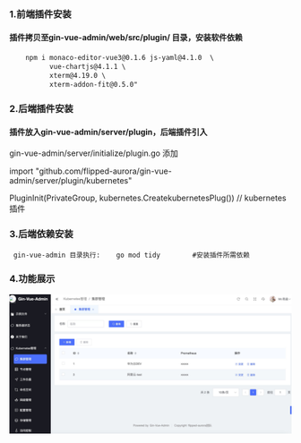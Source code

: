 ### 1.前端插件安装
#### 插件拷贝至gin-vue-admin/web/src/plugin/ 目录，安装软件依赖
```
    npm i monaco-editor-vue3@0.1.6 js-yaml@4.1.0  \
          vue-chartjs@4.1.1 \
          xterm@4.19.0 \
          xterm-addon-fit@0.5.0"
```
### 2.后端插件安装
#### 插件放入gin-vue-admin/server/plugin，后端插件引入
gin-vue-admin/server/initialize/plugin.go 添加

import  "github.com/flipped-aurora/gin-vue-admin/server/plugin/kubernetes"

PluginInit(PrivateGroup, kubernetes.CreatekubernetesPlug()) // kubernetes插件
### 3.后端依赖安装
```
 gin-vue-admin 目录执行:    go mod tidy        #安装插件所需依赖
```

### 4.功能展示
![集群管理](https://github.com/2696524545/plugin/blob/main/clusters.png)
